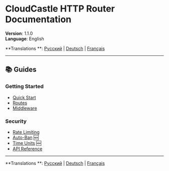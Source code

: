 # CloudCastle HTTP Router Documentation

**Version**: 1.1.0  
**Language**: English

**Translations
**: [Русский](../../ru/documentation/README.md) | [Deutsch](../../de/documentation/README.md) | [Français](../../fr/documentation/README.md)

---

## 📚 Guides

### Getting Started

- [Quick Start](quickstart.md)
- [Routes](routes.md)
- [Middleware](middleware.md)

### Security

- [Rate Limiting](rate-limiting.md)
- [Auto-Ban](auto-ban.md) 🆕
- [Time Units](time-units.md) 🆕
- [API Reference](api-reference.md)

---

**Translations
**: [Русский](../../ru/documentation/README.md) | [Deutsch](../../de/documentation/README.md) | [Français](../../fr/documentation/README.md)
